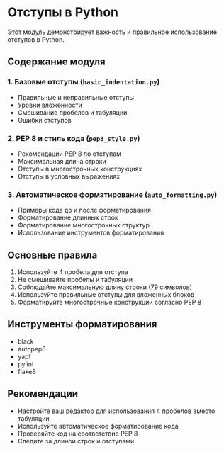 # Отступы в Python

Этот модуль демонстрирует важность и правильное использование отступов в Python.

## Содержание модуля

### 1. Базовые отступы (`basic_indentation.py`)
- Правильные и неправильные отступы
- Уровни вложенности
- Смешивание пробелов и табуляции
- Ошибки отступов

### 2. PEP 8 и стиль кода (`pep8_style.py`)
- Рекомендации PEP 8 по отступам
- Максимальная длина строки
- Отступы в многострочных конструкциях
- Отступы в условных выражениях

### 3. Автоматическое форматирование (`auto_formatting.py`)
- Примеры кода до и после форматирования
- Форматирование длинных строк
- Форматирование многострочных структур
- Использование инструментов форматирования

## Основные правила

1. Используйте 4 пробела для отступа
2. Не смешивайте пробелы и табуляции
3. Соблюдайте максимальную длину строки (79 символов)
4. Используйте правильные отступы для вложенных блоков
5. Форматируйте многострочные конструкции согласно PEP 8

## Инструменты форматирования

- black
- autopep8
- yapf
- pylint
- flake8

## Рекомендации

- Настройте ваш редактор для использования 4 пробелов вместо табуляции
- Используйте автоматическое форматирование кода
- Проверяйте код на соответствие PEP 8
- Следите за длиной строк и отступами 